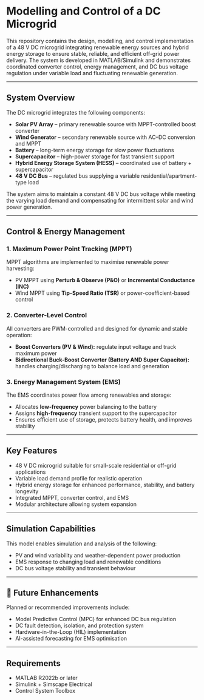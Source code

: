 # Modelling and Control of a DC Microgrid

This repository contains the design, modelling, and control implementation of a 48 V DC microgrid integrating renewable energy sources and hybrid energy storage to ensure stable, reliable, and efficient off-grid power delivery. The system is developed in MATLAB/Simulink and demonstrates coordinated converter control, energy management, and DC bus voltage regulation under variable load and fluctuating renewable generation.

---

##  System Overview

The DC microgrid integrates the following components:

- **Solar PV Array** – primary renewable source with MPPT-controlled boost converter
- **Wind Generator** – secondary renewable source with AC–DC conversion and MPPT
- **Battery** – long-term energy storage for slow power fluctuations
- **Supercapacitor** – high-power storage for fast transient support
- **Hybrid Energy Storage System (HESS)** – coordinated use of battery + supercapacitor
- **48 V DC Bus** – regulated bus supplying a variable residential/apartment-type load

The system aims to maintain a constant 48 V DC bus voltage while meeting the varying load demand and compensating for intermittent solar and wind power generation.

---

## Control & Energy Management

### 1. Maximum Power Point Tracking (MPPT)

MPPT algorithms are implemented to maximise renewable power harvesting:

- PV MPPT using **Perturb & Observe (P&O)** or **Incremental Conductance (INC)**
- Wind MPPT using **Tip-Speed Ratio (TSR)** or power-coefficient-based control

### 2. Converter-Level Control

All converters are PWM-controlled and designed for dynamic and stable operation:

- **Boost Converters (PV & Wind):** regulate input voltage and track maximum power
- **Bidirectional Buck-Boost Converter (Battery AND Super Capacitor):** handles charging/discharging to balance load and generation

### 3. Energy Management System (EMS)

The EMS coordinates power flow among renewables and storage:

- Allocates **low-frequency** power balancing to the battery
- Assigns **high-frequency** transient support to the supercapacitor
- Ensures efficient use of storage, protects battery health, and improves stability

---

##  Key Features

- 48 V DC microgrid suitable for small-scale residential or off-grid applications
- Variable load demand profile for realistic operation
- Hybrid energy storage for enhanced performance, stability, and battery longevity
- Integrated MPPT, converter control, and EMS
- Modular architecture allowing system expansion

---


##  Simulation Capabilities

This model enables simulation and analysis of the following:

- PV and wind variability and weather-dependent power production
- EMS response to changing load and renewable conditions
- DC bus voltage stability and transient behaviour

---

## 🚀 Future Enhancements

Planned or recommended improvements include:

- Model Predictive Control (MPC) for enhanced DC bus regulation
- DC fault detection, isolation, and protection system
- Hardware-in-the-Loop (HIL) implementation
- AI-assisted forecasting for EMS optimisation

---

## Requirements

- MATLAB R2022b or later
- Simulink + Simscape Electrical
- Control System Toolbox


